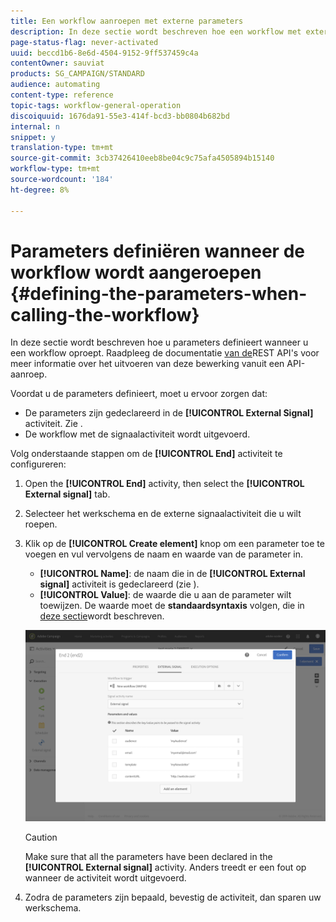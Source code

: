 ```yaml
---
title: Een workflow aanroepen met externe parameters
description: In deze sectie wordt beschreven hoe een workflow met externe parameters wordt aangeroepen.
page-status-flag: never-activated
uuid: beccd1b6-8e6d-4504-9152-9ff537459c4a
contentOwner: sauviat
products: SG_CAMPAIGN/STANDARD
audience: automating
content-type: reference
topic-tags: workflow-general-operation
discoiquuid: 1676da91-55e3-414f-bcd3-bb0804b682bd
internal: n
snippet: y
translation-type: tm+mt
source-git-commit: 3cb37426410eeb8be04c9c75afa4505894b15140
workflow-type: tm+mt
source-wordcount: '184'
ht-degree: 8%

---
```



# Parameters definiëren wanneer de workflow wordt aangeroepen {#defining-the-parameters-when-calling-the-workflow}

In deze sectie wordt beschreven hoe u parameters definieert wanneer u een workflow oproept. Raadpleeg de documentatie [van de](../../api/using/triggering-a-signal-activity.md)REST API&#39;s voor meer informatie over het uitvoeren van deze bewerking vanuit een API-aanroep.

Voordat u de parameters definieert, moet u ervoor zorgen dat:

* De parameters zijn gedeclareerd in de **[!UICONTROL External Signal]** activiteit. Zie [](../../automating/using/declaring-parameters-external-signal.md).
* De workflow met de signaalactiviteit wordt uitgevoerd.

Volg onderstaande stappen om de **[!UICONTROL End]** activiteit te configureren:

1. Open the **[!UICONTROL End]** activity, then select the **[!UICONTROL External signal]** tab.
1. Selecteer het werkschema en de externe signaalactiviteit die u wilt roepen.
1. Klik op de **[!UICONTROL Create element]** knop om een parameter toe te voegen en vul vervolgens de naam en waarde van de parameter in.

   * **[!UICONTROL Name]**: de naam die in de **[!UICONTROL External signal]** activiteit is gedeclareerd (zie [](../../automating/using/declaring-parameters-external-signal.md)).
   * **[!UICONTROL Value]**: de waarde die u aan de parameter wilt toewijzen. De waarde moet de **standaardsyntaxis** volgen, die in [deze sectie](../../automating/using/advanced-expression-editing.md#standard-syntax)wordt beschreven.

   ![](assets/extsignal_definingparameters_2.png)

   >[!CAUTION]
   >
   >Make sure that all the parameters have been declared in the **[!UICONTROL External signal]** activity. Anders treedt er een fout op wanneer de activiteit wordt uitgevoerd.

1. Zodra de parameters zijn bepaald, bevestig de activiteit, dan sparen uw werkschema.
